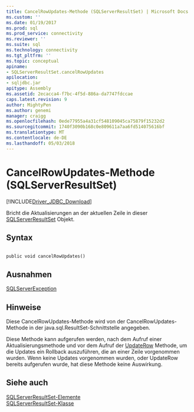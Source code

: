 ```yaml
---
title: CancelRowUpdates-Methode (SQLServerResultSet) | Microsoft Docs
ms.custom: ''
ms.date: 01/19/2017
ms.prod: sql
ms.prod_service: connectivity
ms.reviewer: ''
ms.suite: sql
ms.technology: connectivity
ms.tgt_pltfrm: ''
ms.topic: conceptual
apiname:
- SQLServerResultSet.cancelRowUpdates
apilocation:
- sqljdbc.jar
apitype: Assembly
ms.assetid: 2ecacca4-f7bc-4f5d-886a-da7747fdccae
caps.latest.revision: 9
author: MightyPen
ms.author: genemi
manager: craigg
ms.openlocfilehash: 0ede77955a4a31cf548109045ca75879f15232d2
ms.sourcegitcommit: 1740f3090b168c0e809611a7aa6fd514075616bf
ms.translationtype: MT
ms.contentlocale: de-DE
ms.lasthandoff: 05/03/2018
---
```

# <a name="cancelrowupdates-method-sqlserverresultset"></a>CancelRowUpdates-Methode (SQLServerResultSet)
[!INCLUDE[Driver_JDBC_Download](../../../includes/driver_jdbc_download.md)]

  Bricht die Aktualisierungen an der aktuellen Zeile in dieser [SQLServerResultSet](../../../connect/jdbc/reference/sqlserverresultset-class.md) Objekt.  
  
## <a name="syntax"></a>Syntax  
  
```  
  
public void cancelRowUpdates()  
```  
  
## <a name="exceptions"></a>Ausnahmen  
 [SQLServerException](../../../connect/jdbc/reference/sqlserverexception-class.md)  
  
## <a name="remarks"></a>Hinweise  
 Diese CancelRowUpdates-Methode wird von der CancelRowUpdates-Methode in der java.sql.ResultSet-Schnittstelle angegeben.  
  
 Diese Methode kann aufgerufen werden, nach dem Aufruf einer Aktualisierungsmethode und vor dem Aufruf der [UpdateRow](../../../connect/jdbc/reference/updaterow-method-sqlserverresultset.md) Methode, um die Updates ein Rollback auszuführen, die an einer Zeile vorgenommen wurden. Wenn keine Updates vorgenommen wurden, oder UpdateRow bereits aufgerufen wurde, hat diese Methode keine Auswirkung.  
  
## <a name="see-also"></a>Siehe auch  
 [SQLServerResultSet-Elemente](../../../connect/jdbc/reference/sqlserverresultset-members.md)   
 [SQLServerResultSet-Klasse](../../../connect/jdbc/reference/sqlserverresultset-class.md)  
  
  

